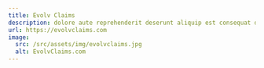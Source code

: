 ```yaml
---
title: Evolv Claims
description: dolore aute reprehenderit deserunt aliquip est consequat duis ex labore pariatur velit dolor exercitation duis duis excepteur fugiat fugiat non consequat mollit
url: https://evolvclaims.com
image:
  src: /src/assets/img/evolvclaims.jpg
  alt: EvolvClaims.com
---
```

